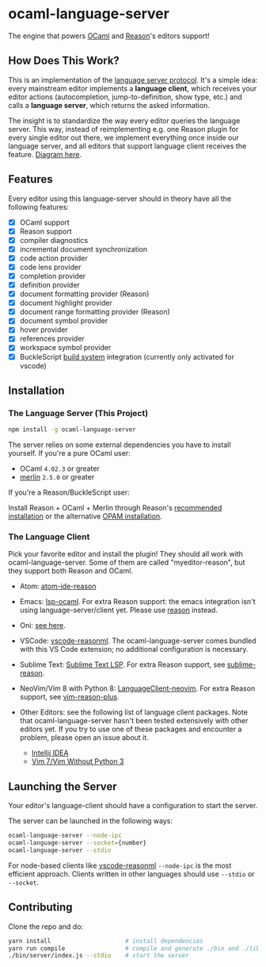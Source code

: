 # ocaml-language-server

The engine that powers [OCaml](http://ocaml.org) and [Reason](https://reasonml.github.io)'s editors support!

## How Does This Work?

This is an implementation of the
[language server protocol](https://github.com/Microsoft/language-server-protocol).
It's a simple idea: every mainstream editor implements a **language client**,
which receives your editor actions (autocompletion, jump-to-definition, show
type, etc.) and calls a **language server**, which returns the asked
information.

The insight is to standardize the way every editor queries the language server.
This way, instead of reimplementing e.g. one Reason plugin for every single
editor out there, we implement everything once inside our language server, and
all editors that support language client receives the feature.
[Diagram here](https://langserver.org).

## Features

Every editor using this language-server should in theory have all the following features:

- [x] OCaml support
- [x] Reason support
- [x] compiler diagnostics
- [x] incremental document synchronization
- [x] code action provider
- [x] code lens provider
- [x] completion provider
- [x] definition provider
- [x] document formatting provider (Reason)
- [x] document highlight provider
- [x] document range formatting provider (Reason)
- [x] document symbol provider
- [x] hover provider
- [x] references provider
- [x] workspace symbol provider
- [x] BuckleScript [build system](https://bucklescript.github.io/bucklescript/Manual.html#_bucklescript_build_system_code_bsb_code) integration (currently only activated for vscode)

## Installation

### The Language Server (This Project)

```sh
npm install -g ocaml-language-server
```

The server relies on some external dependencies you have to install yourself. If you're a pure OCaml user:

- OCaml `4.02.3` or greater
- [merlin](https://github.com/the-lambda-church/merlin) `2.5.0` or greater

If you're a Reason/BuckleScript user:

Install Reason + OCaml + Merlin through Reason's
[recommended installation](https://reasonml.github.io/guide/editor-tools/global-installation#recommended-through-npmyarn)
or the alternative
[OPAM installation](https://reasonml.github.io/guide/editor-tools/global-installation#alternative-through-opam).

### The Language Client

Pick your favorite editor and install the plugin! They should all work with
ocaml-language-server. Some of them are called "myeditor-reason", but they
support both Reason and OCaml.

- Atom: [atom-ide-reason](https://github.com/zaaack/atom-ide-reason)

- Emacs: [lsp-ocaml](https://github.com/emacs-lsp/lsp-ocaml).
  For extra Reason support: the emacs integration isn't using
  language-server/client yet. Please use
  [reason](https://github.com/reasonml-editor/reason-mode) instead.

- Oni: [see here](https://github.com/bryphe/oni/wiki/Language-Support#reason-and-ocaml).

- VSCode: [vscode-reasonml](https://github.com/freebroccolo/vscode-reasonml).
  The ocaml-language-server comes bundled with this VS Code extension; no
  additional configuration is necessary.

- Sublime Text: [Sublime Text LSP](https://github.com/tomv564/LSP).
  For extra Reason support, see
  [sublime-reason](https://github.com/reasonml-editor/sublime-reason).

- NeoVim/Vim 8 with Python 8: [LanguageClient-neovim](https://github.com/autozimu/LanguageClient-neovim).
  For extra Reason support, see
  [vim-reason-plus](https://github.com/reasonml-editor/vim-reason-plus).

- Other Editors: see the following list of language client packages. Note that
  ocaml-language-server hasn't been tested extensively with other editors
  yet. If you try to use one of these packages and encounter a problem, please
  open an issue about it.

  - [Intellij IDEA](https://github.com/gtache/intellij-lsp)
  - [Vim 7/Vim Without Python 3](https://github.com/prabirshrestha/vim-lsp)

## Launching the Server

Your editor's language-client should have a configuration to start the server.

The server can be launched in the following ways:

```sh
ocaml-language-server --node-ipc
ocaml-language-server --socket={number}
ocaml-language-server --stdio
```

For node-based clients like
[vscode-reasonml](https://github.com/freebroccolo/vscode-reasonml) `--node-ipc`
is the most efficient approach. Clients written in other languages should use
`--stdio` or `--socket`.

## Contributing

Clone the repo and do:

```sh
yarn install                     # install dependencies
yarn run compile                 # compile and generate ./bin and ./lib
./bin/server/index.js --stdio    # start the server
```
